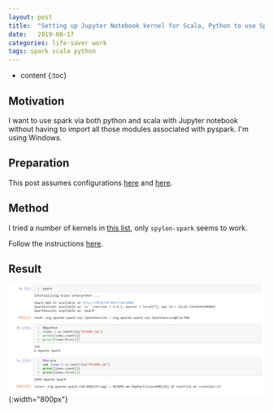 ```yaml
---
layout: post
title:  "Setting up Jupyter Notebook kernel for Scala, Python to use Spark"
date:   2019-08-17
categories: life-saver work
tags: spark scala python
---
```


* content
{:toc}

## Motivation

I want to use spark via both python and scala with Jupyter notebook without having to import all those modules associated with pyspark. I'm using Windows.

## Preparation

This post assumes configurations [here](https://largecats.github.io/2019/07/31/install-spark-on-windows/) and [here](https://largecats.github.io/2019/07/31/set-up-pyspark-with-jupyter-notebook/).



## Method

I tried a number of kernels in [this list](https://github.com/jupyter/jupyter/wiki/Jupyter-kernels), only `spylon-spark` seems to work.

Follow the instructions [here](https://github.com/Valassis-Digital-Media/spylon-kernel).

## Result

![](/images/spylon.png){:width="800px"}
